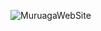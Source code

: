![MuruagaWebSite](https://github.com/rickymuruaga/Comision-React-47120---Muruaga/assets/124894159/ee367f1e-fe8a-4660-91c8-c9c1ee7eae05)
